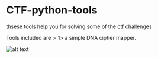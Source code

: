 # CTF-python-tools
thsese tools help you for solving some of the ctf challenges

Tools included are :-
1> a simple DNA cipher mapper.

![alt text](https://github.com/JohnHammond/ctf-katana/blob/master/img/dna_codes.png)

